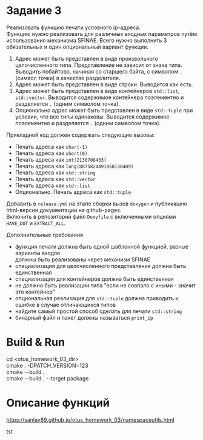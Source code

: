 # Задание 3
Реализовать функцию печати условного ip-адреса.  
Функцию нужно реализовать для различных входных параметров путём использования механизма SFINAE. Всего нужно выполнить 3 обязательных и один опциональный вариант функции.  
1. Адрес может быть представлен в виде произвольного целочисленного типа. Представление не зависит от знака типа. Выводить побайтово, начиная со старшего байта, с символом `.` (символ точки) в качестве разделителя.  
2. Адрес может быть представлен в виде строки. Выводится как есть.  
3. Адрес может быть представлен в виде контейнеров `std::list`, `std::vector`. Выводится содержимое контейнера поэлементно и разделяется `.` (одним символом точка).  
4. Опционально адрес может быть представлен в виде `std::tuple` при условии, что все типы одинаковы. Выводится содержимое поэлементно и разделяется `.` (одним символом точка).  

Прикладной код должен содержать следующие вызовы:  
- Печать адреса как `char(-1)`  
- Печать адреса как `short(0)`  
- Печать адреса как `int(2130706433)`  
- Печать адреса как `long(8875824491850138409)`  
- Печать адреса как `std::string`  
- Печать адреса как `std::vector`  
- Печать адреса как `std::list`  
- Опционально. Печать адреса как `std::tuple`  

Добавить в `release.yml` на этапе сборки вызов `doxygen` и публикацию html-версии документации на github-pages.  
Включить в репозиторий файл `Doxyfile` с включенными опциями `HAVE_DOT` и `EXTRACT_ALL`.  

Дополнительные требования  
- функция печати должна быть одной шаблонной функцией, разные варианты входов  
должны быть реализованы через механизм SFINAE  
- специализация для целочисленного представления должна быть единственная  
- специализация для контейнеров должна быть единственная  
- не должно быть реализации типа "если не совпало с иными - значит это контейнер"  
- опциональная реализация для `std::tuple` должна приводить к ошибке в случае отличающихся типов  
- найдите самый простой способ сделать для печати `std::string`  
- бинарный файл и пакет должны называться `print_ip`  

# Build & Run
cd <otus_homework_03_dir>  
cmake . -DPATCH_VERSION=123  
cmake --build .  
cmake --build . --target package  

# Описание функций  
https://sanlav89.github.io/otus_homework_03/namespaceutils.html  
  
  
  
tst



